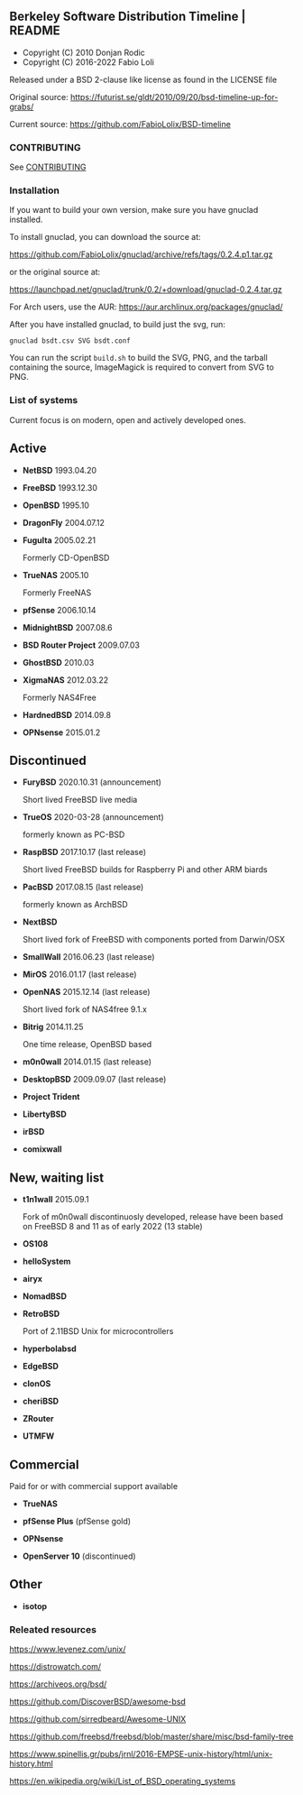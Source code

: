 Berkeley Software Distribution Timeline | README
------------------------------------------------

* Copyright (C) 2010 Donjan Rodic
* Copyright (C) 2016-2022 Fabio Loli

Released under a BSD 2-clause like license as found in the LICENSE file

Original source: https://futurist.se/gldt/2010/09/20/bsd-timeline-up-for-grabs/

Current source: https://github.com/FabioLolix/BSD-timeline


### CONTRIBUTING

See [CONTRIBUTING](https://github.com/FabioLolix/BSD-Timeline/blob/master/CONTRIBUTING)


### Installation

If you want to build your own version, make sure you have gnuclad
installed.

To install gnuclad, you can download the source at:

https://github.com/FabioLolix/gnuclad/archive/refs/tags/0.2.4.p1.tar.gz

or the original source at:

https://launchpad.net/gnuclad/trunk/0.2/+download/gnuclad-0.2.4.tar.gz

For Arch users, use the AUR: https://aur.archlinux.org/packages/gnuclad/

After you have installed gnuclad, to build just the svg, run:

    gnuclad bsdt.csv SVG bsdt.conf

You can run the script `build.sh` to build the SVG, PNG, and the tarball
containing the source, ImageMagick is required to convert from SVG to PNG.


### List of systems

Current focus is on modern, open and actively developed ones.


## Active

* **NetBSD** 1993.04.20


* **FreeBSD** 1993.12.30


* **OpenBSD** 1995.10


* **DragonFly** 2004.07.12


* **FuguIta** 2005.02.21

  Formerly CD-OpenBSD


* **TrueNAS** 2005.10

  Formerly FreeNAS


* **pfSense** 2006.10.14


* **MidnightBSD** 2007.08.6


* **BSD Router Project** 2009.07.03


* **GhostBSD** 2010.03


* **XigmaNAS** 2012.03.22

  Formerly NAS4Free


* **HardnedBSD** 2014.09.8


* **OPNsense** 2015.01.2


## Discontinued

* **FuryBSD** 2020.10.31 (announcement)

  Short lived FreeBSD live media


* **TrueOS** 2020-03-28 (announcement)

  formerly known as PC-BSD


* **RaspBSD** 2017.10.17 (last release)

  Short lived FreeBSD builds for Raspberry Pi and other ARM biards


* **PacBSD** 2017.08.15 (last release)

  formerly known as ArchBSD


* **NextBSD**

  Short lived fork of FreeBSD with components ported from Darwin/OSX


* **SmallWall** 2016.06.23 (last release)


* **MirOS** 2016.01.17 (last release)


* **OpenNAS** 2015.12.14 (last release)

  Short lived fork of NAS4free 9.1.x


* **Bitrig** 2014.11.25

  One time release, OpenBSD based


* **m0n0wall** 2014.01.15 (last release)


* **DesktopBSD** 2009.09.07 (last release)


* **Project Trident**


* **LibertyBSD**


* **irBSD**


* **comixwall**


## New, waiting list

* **t1n1wall** 2015.09.1

  Fork of m0n0wall discontinuosly developed, release have been based on FreeBSD 8 and 11 as of early 2022 (13 stable)


* **OS108**


* **helloSystem**


* **airyx**


* **NomadBSD**


* **RetroBSD**

  Port of 2.11BSD Unix for microcontrollers


* **hyperbolabsd**


* **EdgeBSD**


* **clonOS**


* **cheriBSD**


* **ZRouter**


* **UTMFW**


## Commercial

Paid for or with commercial support available

* **TrueNAS**


* **pfSense Plus** (pfSense gold)


* **OPNsense**


* **OpenServer 10** (discontinued)


## Other

* **isotop**


### Releated resources

https://www.levenez.com/unix/

https://distrowatch.com/

https://archiveos.org/bsd/

https://github.com/DiscoverBSD/awesome-bsd

https://github.com/sirredbeard/Awesome-UNIX

https://github.com/freebsd/freebsd/blob/master/share/misc/bsd-family-tree

https://www.spinellis.gr/pubs/jrnl/2016-EMPSE-unix-history/html/unix-history.html

https://en.wikipedia.org/wiki/List_of_BSD_operating_systems
